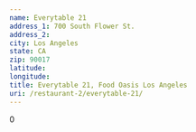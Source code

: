 ```yaml
---
name: Everytable 21
address_1: 700 South Flower St.
address_2: 
city: Los Angeles
state: CA
zip: 90017
latitude: 
longitude: 
title: Everytable 21, Food Oasis Los Angeles
uri: /restaurant-2/everytable-21/
---
```

0
